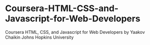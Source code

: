 # Coursera-HTML-CSS-and-Javascript-for-Web-Developers
Coursera HTML, CSS, and Javascript for Web Developers by Yaakov Chaikin Johns Hopkins University
